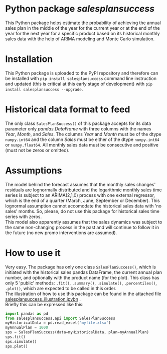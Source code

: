 # Python package _salesplansuccess_
This Python package helps estimate the probability of achieving the annual sales plan in the middle of the year for the current year or at the end of the year for the next year for a specific product based on its historical monthly sales data with the help of ARIMA modeling and Monte Carlo simulation.

# Installation
This Python package is uploaded to the PyPI repository and therefore can be installed with `pip install salesplansuccess` command line instruction and updated (this is critical at this early stage of development) with `pip install salesplansuccess --upgrade`.

# Historical data format to feed
The only class `SalesPlanSuccess()` of this package accepts for its data parameter only *pandas.DataFrame* with three columns with the names *Year*, *Month*, and *Sales*. The columns *Year* and *Month* must be of the dtype `numpy.int64` and the column *Sales* must be either of the dtype `numpy.int64` or `numpy.float64`. All monthly sales data must be consecutive and positive (must not be zeros or omitted).

# Assumptions
The model behind the forecast assumes that the monthly sales changes' residuals are lognormally distributed and the logarithmic monthly sales time series is subject to an ARIMA(2,1,0) process with one external regressor, which is the end of a quarter (March, June, September or December). This lognormal assumption cannot accomodate the historical sales data with 'no sales' months. So, please, do not use this package for historical sales time series with zeros.<br/> This model also apparently assumes that the sales dynamics was subject to the same non-changing process in the past and will continue to follow it in the future (no new promo interventions are assumed).

# How to use it
Very easy. The package has only one class `SalesPlanSuccess()`, which is initiated with the historical sales pandas DataFrame, the current annual plan number, and optionally with the product name (for the plot). This class has only 5 'public' methods: `.fit()`, `.summary()`, `.simulate()`, `.percentiles()`, `.plot()`, which are expected to be called in this order.<br/> The illustration of how to use this package can be found in the attached file [salesplansuccess_illustration.ipybn](https://github.com/yuryatin/salesplansuccess/blob/main/salesplansuccess_illustration.ipynb) .<br/> Briefly this can be expressed like this:
```python
import pandas as pd
from salesplansuccess.api import SalesPlanSuccess
myHistoricalData = pd.read_excel('myfile.xlsx')
myAnnualPlan = 1000
sps = SalesPlanSuccess(data=myHistoricalData, plan=myAnnualPlan)
sps.fit()
sps.simulate()
sps.plot()
```
